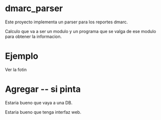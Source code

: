 # dmarc_parser

Este proyecto implementa un parser para los reportes dmarc.

Calculo que va a ser un modulo y un programa que se valga de ese modulo para obtener la informacion.

# Ejemplo

 Ver la fotin

# Agregar -- si pinta

Estaria bueno que vaya a una DB.

Estaria bueno que tenga interfaz web.

